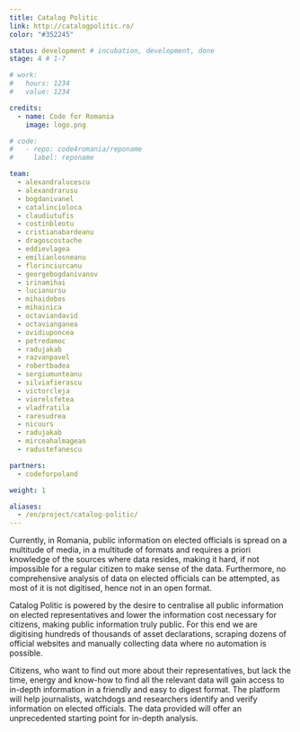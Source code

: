 ```yaml
---
title: Catalog Politic
link: http://catalogpolitic.ro/ 
color: "#352245"

status: development # incubation, development, done
stage: 4 # 1-7

# work:
#   hours: 1234
#   value: 1234

credits:
  - name: Code for Romania
    image: logo.png

# code:
#   - repo: code4romania/reponame
#     label: reponame

team:
  - alexandralucescu
  - alexandrarusu
  - bogdanivanel
  - catalincioloca
  - claudiutufis
  - costinbleotu
  - cristianabardeanu
  - dragoscostache
  - eddievlagea
  - emilianlosneanu
  - florinciurcanu
  - georgebogdanivanov
  - irinamihai
  - lucianursu
  - mihaidobos
  - mihainica
  - octaviandavid
  - octavianganea
  - ovidiuponcea
  - petredamoc
  - radujakab
  - razvanpavel
  - robertbadea
  - sergiumunteanu
  - silviafierascu
  - victorcleja
  - viorelsfetea
  - vladfratila
  - raresudrea
  - nicuurs
  - radujakab
  - mirceahalmagean
  - radustefanescu

partners:
  - codeforpoland

weight: 1

aliases:
  - /en/project/catalog-politic/
---
```

Currently, in Romania, public information on elected officials is spread on a multitude of media, in a multitude of formats and requires a priori knowledge of the sources where data resides, making it hard, if not impossible for a regular citizen to make sense of the data. Furthermore, no comprehensive analysis of data on elected officials can be attempted, as most of it is not digitised, hence not in an open format.

Catalog Politic is powered by the desire to centralise all public information on elected representatives and lower the information cost necessary for citizens, making public information truly public. For this end we are digitising hundreds of thousands of asset declarations, scraping dozens of official websites and manually collecting data where no automation is possible. 

Citizens, who want to find out more about their representatives, but lack the time, energy and know-how to find all the relevant data will gain access to in-depth information in a friendly and easy to digest format. The platform will help journalists, watchdogs and researchers identify and verify information on elected officials. The data provided will offer an unprecedented starting point for in-depth analysis.
